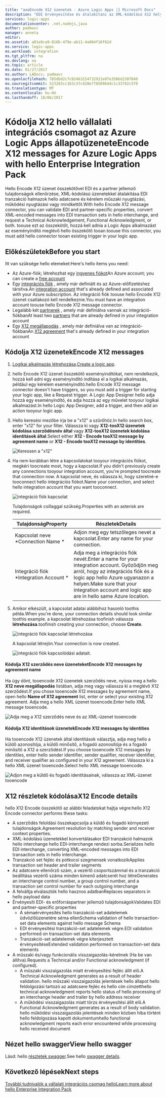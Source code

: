 ```yaml
---
title: "aaaEncode X12 üzenetek - Azure Logic Apps |} Microsoft Docs"
description: "EDI érvényesítése és átalakítani az XML-kódolású X12 helyű üzenet hello vállalati integrációs csomag a kódoló Azure Logic Apps"
services: logic-apps
documentationcenter: .net,nodejs,java
author: padmavc
manager: anneta
editor: 
ms.assetid: a01e9ca9-816b-479e-ab11-4a984f10f62d
ms.service: logic-apps
ms.workload: integration
ms.tgt_pltfrm: na
ms.devlang: na
ms.topic: article
ms.date: 01/27/2017
ms.author: LADocs; padmavc
ms.openlocfilehash: 785dbd2c7c82463154732921e07e3586d2307840
ms.sourcegitcommit: 523283cc1b3c37c428e77850964dc1c33742c5f0
ms.translationtype: MT
ms.contentlocale: hu-HU
ms.lasthandoff: 10/06/2017
---
```

# <a name="encode-x12-messages-for-azure-logic-apps-with-hello-enterprise-integration-pack"></a><span data-ttu-id="7de89-103">Kódolja X12 hello vállalati integrációs csomagot az Azure Logic Apps állapotüzenete</span><span class="sxs-lookup"><span data-stu-id="7de89-103">Encode X12 messages for Azure Logic Apps with hello Enterprise Integration Pack</span></span>

<span data-ttu-id="7de89-104">Hello Encode X12 üzenet összekötővel EDI és a partner jellemző tulajdonságok ellenőrzése, XML-kódolású üzenetekkel átalakítása EDI tranzakció halmazok hello adatcsere és kérelem műszaki nyugtázási, működési nyugtázási vagy mindkettőt.</span><span class="sxs-lookup"><span data-stu-id="7de89-104">With hello Encode X12 message connector, you can validate EDI and partner-specific properties, convert XML-encoded messages into EDI transaction sets in hello interchange, and request a Technical Acknowledgement, Functional Acknowledgment, or both.</span></span>
<span data-ttu-id="7de89-105">toouse ezt az összekötőt, hozzá kell adnia a Logic Apps alkalmazást az eseményindító meglévő hello összekötő tooan.</span><span class="sxs-lookup"><span data-stu-id="7de89-105">toouse this connector, you must add hello connector tooan existing trigger in your logic app.</span></span>

## <a name="before-you-start"></a><span data-ttu-id="7de89-106">Előkészületek</span><span class="sxs-lookup"><span data-stu-id="7de89-106">Before you start</span></span>

<span data-ttu-id="7de89-107">Itt van szüksége hello elemeket:</span><span class="sxs-lookup"><span data-stu-id="7de89-107">Here's hello items you need:</span></span>

* <span data-ttu-id="7de89-108">Az Azure-fiók; létrehozhat egy [ingyenes fiókot](https://azure.microsoft.com/free)</span><span class="sxs-lookup"><span data-stu-id="7de89-108">An Azure account; you can create a [free account](https://azure.microsoft.com/free)</span></span>
* <span data-ttu-id="7de89-109">Egy [integrációs fiók](logic-apps-enterprise-integration-create-integration-account.md) , amely már definiált és az Azure-előfizetéshez társítva.</span><span class="sxs-lookup"><span data-stu-id="7de89-109">An [integration account](logic-apps-enterprise-integration-create-integration-account.md) that's already defined and associated with your Azure subscription.</span></span> <span data-ttu-id="7de89-110">Az integráció fiók toouse hello Encode X12 üzenet csatlakozó kell rendelkeznie.</span><span class="sxs-lookup"><span data-stu-id="7de89-110">You must have an integration account toouse hello Encode X12 message connector.</span></span>
* <span data-ttu-id="7de89-111">Legalább két [partnerek](logic-apps-enterprise-integration-partners.md) , amely már definiálva vannak az integráció-fiókban</span><span class="sxs-lookup"><span data-stu-id="7de89-111">At least two [partners](logic-apps-enterprise-integration-partners.md) that are already defined in your integration account</span></span>
* <span data-ttu-id="7de89-112">Egy [X12 megállapodás](logic-apps-enterprise-integration-x12.md) , amely már definiálva van az integráció-fiókban</span><span class="sxs-lookup"><span data-stu-id="7de89-112">An [X12 agreement](logic-apps-enterprise-integration-x12.md) that's already defined in your integration account</span></span>

## <a name="encode-x12-messages"></a><span data-ttu-id="7de89-113">Kódolja X12 üzenetek</span><span class="sxs-lookup"><span data-stu-id="7de89-113">Encode X12 messages</span></span>

1. <span data-ttu-id="7de89-114">[Logikai alkalmazás létrehozása](logic-apps-create-a-logic-app.md).</span><span class="sxs-lookup"><span data-stu-id="7de89-114">[Create a logic app](logic-apps-create-a-logic-app.md).</span></span>

2. <span data-ttu-id="7de89-115">hello Encode X12 üzenet összekötő eseményindítókat, nem rendelkezik, hozzá kell adni egy eseményindító indítása el a logikai alkalmazás, például egy kérelem eseményindító.</span><span class="sxs-lookup"><span data-stu-id="7de89-115">hello Encode X12 message connector doesn't have triggers, so you must add a trigger for starting your logic app, like a Request trigger.</span></span> <span data-ttu-id="7de89-116">A Logic App Designer hello adja hozzá egy eseményindító, és adja hozzá az egy művelet tooyour logikai alkalmazást.</span><span class="sxs-lookup"><span data-stu-id="7de89-116">In hello Logic App Designer, add a trigger, and then add an action tooyour logic app.</span></span>

3.  <span data-ttu-id="7de89-117">Hello keresési mezőbe írja be a "x12" a szűrőhöz.</span><span class="sxs-lookup"><span data-stu-id="7de89-117">In hello search box, enter "x12" for your filter.</span></span> <span data-ttu-id="7de89-118">Válassza ki vagy **X12-tooX12 üzenetek kódolása szerződésnév által** vagy **X12-tooX12 üzenetek kódolása identitások által**.</span><span class="sxs-lookup"><span data-stu-id="7de89-118">Select either **X12 - Encode tooX12 message by agreement name** or **X12 - Encode tooX12 message by identities**.</span></span>
   
    ![Keressen a "x12"](./media/logic-apps-enterprise-integration-x12-encode/x12decodeimage1.png) 

3. <span data-ttu-id="7de89-120">Ha nem korábban létre a kapcsolatokat tooyour integrációs fiókot, megkéri toocreate most, hogy a kapcsolat.</span><span class="sxs-lookup"><span data-stu-id="7de89-120">If you didn't previously create any connections tooyour integration account, you're prompted toocreate that connection now.</span></span> <span data-ttu-id="7de89-121">A kapcsolat neve, és válassza ki, hogy szeretné-e tooconnect hello integrációs fiókot.</span><span class="sxs-lookup"><span data-stu-id="7de89-121">Name your connection, and select hello integration account that you want tooconnect.</span></span> 
   
    ![integráció fiók kapcsolat](./media/logic-apps-enterprise-integration-x12-encode/x12encodeimage1.png)

    <span data-ttu-id="7de89-123">Tulajdonságok csillaggal szükség.</span><span class="sxs-lookup"><span data-stu-id="7de89-123">Properties with an asterisk are required.</span></span>

    | <span data-ttu-id="7de89-124">Tulajdonság</span><span class="sxs-lookup"><span data-stu-id="7de89-124">Property</span></span> | <span data-ttu-id="7de89-125">Részletek</span><span class="sxs-lookup"><span data-stu-id="7de89-125">Details</span></span> |
    | --- | --- |
    | <span data-ttu-id="7de89-126">Kapcsolat neve *</span><span class="sxs-lookup"><span data-stu-id="7de89-126">Connection Name *</span></span> |<span data-ttu-id="7de89-127">Adjon meg egy tetszőleges nevet a kapcsolat.</span><span class="sxs-lookup"><span data-stu-id="7de89-127">Enter any name for your connection.</span></span> |
    | <span data-ttu-id="7de89-128">Integráció fiók *</span><span class="sxs-lookup"><span data-stu-id="7de89-128">Integration Account *</span></span> |<span data-ttu-id="7de89-129">Adja meg a integrációs fiók nevét.</span><span class="sxs-lookup"><span data-stu-id="7de89-129">Enter a name for your integration account.</span></span> <span data-ttu-id="7de89-130">Győződjön meg arról, hogy az integrációs fiók és a logic app hello Azure ugyanazon a helyen.</span><span class="sxs-lookup"><span data-stu-id="7de89-130">Make sure that your integration account and logic app are in hello same Azure location.</span></span> |

5.  <span data-ttu-id="7de89-131">Amikor elkészült, a kapcsolat adatai alábbihoz hasonló toothis példa.</span><span class="sxs-lookup"><span data-stu-id="7de89-131">When you're done, your connection details should look similar toothis example.</span></span> <span data-ttu-id="7de89-132">a kapcsolat létrehozása toofinish válassza **létrehozása**.</span><span class="sxs-lookup"><span data-stu-id="7de89-132">toofinish creating your connection, choose **Create**.</span></span>

    ![integráció fiók kapcsolat létrehozása](./media/logic-apps-enterprise-integration-x12-encode/x12encodeimage2.png)

    <span data-ttu-id="7de89-134">A kapcsolat létrejön.</span><span class="sxs-lookup"><span data-stu-id="7de89-134">Your connection is now created.</span></span>

    ![integráció fiók kapcsolódási adatait.](./media/logic-apps-enterprise-integration-x12-encode/x12encodeimage3.png) 

#### <a name="encode-x12-messages-by-agreement-name"></a><span data-ttu-id="7de89-136">Kódolja X12 szerződés neve üzeneteket</span><span class="sxs-lookup"><span data-stu-id="7de89-136">Encode X12 messages by agreement name</span></span>

<span data-ttu-id="7de89-137">Ha úgy dönt, tooencode X12 üzenetek szerződés neve, nyissa meg a hello **X12 neve megállapodás** listában, adja meg vagy válassza ki a meglévő X12 szerződést.</span><span class="sxs-lookup"><span data-stu-id="7de89-137">If you chose tooencode X12 messages by agreement name, open hello **Name of X12 agreement** list, enter or select your existing X12 agreement.</span></span> <span data-ttu-id="7de89-138">Adja meg a hello XML üzenet tooencode.</span><span class="sxs-lookup"><span data-stu-id="7de89-138">Enter hello XML message tooencode.</span></span>

![Adja meg a X12 szerződés neve és az XML-üzenet tooencode](./media/logic-apps-enterprise-integration-x12-encode/x12encodeimage4.png)

#### <a name="encode-x12-messages-by-identities"></a><span data-ttu-id="7de89-140">Kódolja X12 identitások üzenetek</span><span class="sxs-lookup"><span data-stu-id="7de89-140">Encode X12 messages by identities</span></span>

<span data-ttu-id="7de89-141">Ha tooencode X12 üzenetek által identitások választja, adja meg hello a küldő azonosítója, a küldő minősítő, a fogadó azonosítója és a fogadó minősítő a X12 a szerződést.</span><span class="sxs-lookup"><span data-stu-id="7de89-141">If you choose tooencode X12 messages by identities, enter hello sender identifier, sender qualifier, receiver identifier, and receiver qualifier as configured in your X12 agreement.</span></span> <span data-ttu-id="7de89-142">Válassza ki a hello XML üzenet tooencode.</span><span class="sxs-lookup"><span data-stu-id="7de89-142">Select hello XML message tooencode.</span></span>
   
![Adjon meg a küldő és fogadó identitásainak, válassza az XML-üzenet tooencode](./media/logic-apps-enterprise-integration-x12-encode/x12encodeimage5.png) 

## <a name="x12-encode-details"></a><span data-ttu-id="7de89-144">X12 részletek kódolása</span><span class="sxs-lookup"><span data-stu-id="7de89-144">X12 Encode details</span></span>

<span data-ttu-id="7de89-145">hello X12 Encode összekötő az alábbi feladatokat hajtja végre:</span><span class="sxs-lookup"><span data-stu-id="7de89-145">hello X12 Encode connector performs these tasks:</span></span>

* <span data-ttu-id="7de89-146">A szerződés feloldási összekapcsolja a küldő és fogadó környezeti tulajdonságok.</span><span class="sxs-lookup"><span data-stu-id="7de89-146">Agreement resolution by matching sender and receiver context properties.</span></span>
* <span data-ttu-id="7de89-147">XML-kódolású üzenetekkel konvertálásakor EDI tranzakció halmazok hello interchange hello EDI-interchange rendezi sorba.</span><span class="sxs-lookup"><span data-stu-id="7de89-147">Serializes hello EDI interchange, converting XML-encoded messages into EDI transaction sets in hello interchange.</span></span>
* <span data-ttu-id="7de89-148">Tranzakció set fejléc és pótkocsi szegmensek vonatkozik</span><span class="sxs-lookup"><span data-stu-id="7de89-148">Applies transaction set header and trailer segments</span></span>
* <span data-ttu-id="7de89-149">Az adatcsere ellenőrző szám, a vezérlő csoportszámmal és a tranzakció beállítása vezérlő száma minden kimenő adatcserét hoz létre</span><span class="sxs-lookup"><span data-stu-id="7de89-149">Generates an interchange control number, a group control number, and a transaction set control number for each outgoing interchange</span></span>
* <span data-ttu-id="7de89-150">A felváltja elválasztók hello hasznos adatban</span><span class="sxs-lookup"><span data-stu-id="7de89-150">Replaces separators in hello payload data</span></span>
* <span data-ttu-id="7de89-151">Érvényesíti EDI- és erőforráspartner jellemző tulajdonságok</span><span class="sxs-lookup"><span data-stu-id="7de89-151">Validates EDI and partner-specific properties</span></span>
  * <span data-ttu-id="7de89-152">A sémaérvényesítés hello tranzakció-set adatelemek üdvözlőüzenetére séma ellen</span><span class="sxs-lookup"><span data-stu-id="7de89-152">Schema validation of hello transaction-set data elements against hello message Schema</span></span>
  * <span data-ttu-id="7de89-153">EDI érvényesítési tranzakció-set adatelemek végre.</span><span class="sxs-lookup"><span data-stu-id="7de89-153">EDI validation performed on transaction-set data elements.</span></span>
  * <span data-ttu-id="7de89-154">Tranzakció-set adatelemek végre kiterjesztett érvényesítése</span><span class="sxs-lookup"><span data-stu-id="7de89-154">Extended validation performed on transaction-set data elements</span></span>
* <span data-ttu-id="7de89-155">A műszaki és/vagy funkcionális visszaigazolás-kérelmek (Ha be van állítva).</span><span class="sxs-lookup"><span data-stu-id="7de89-155">Requests a Technical and/or Functional acknowledgment (if configured).</span></span>
  * <span data-ttu-id="7de89-156">A műszaki visszaigazolás miatt érvényesítési fejléc állít elő.</span><span class="sxs-lookup"><span data-stu-id="7de89-156">A Technical Acknowledgment generates as a result of header validation.</span></span> <span data-ttu-id="7de89-157">hello műszaki visszaigazolás jelentések hello állapot hello feldolgozási tartozó az adatcsere fejléc és hello cím címzett</span><span class="sxs-lookup"><span data-stu-id="7de89-157">hello technical acknowledgment reports hello status of hello processing of an interchange header and trailer by hello address receiver</span></span>
  * <span data-ttu-id="7de89-158">A működési visszaigazolás miatt törzs érvényesítési állít elő.</span><span class="sxs-lookup"><span data-stu-id="7de89-158">A Functional Acknowledgment generates as a result of body validation.</span></span> <span data-ttu-id="7de89-159">hello működési visszaigazolás jelentések minden közben hiba történt hello feldolgozása kapott dokumentum</span><span class="sxs-lookup"><span data-stu-id="7de89-159">hello functional acknowledgment reports each error encountered while processing hello received document</span></span>

## <a name="view-hello-swagger"></a><span data-ttu-id="7de89-160">Nézet hello swagger</span><span class="sxs-lookup"><span data-stu-id="7de89-160">View hello swagger</span></span>
<span data-ttu-id="7de89-161">Lásd: hello [részletek swagger](/connectors/x12/).</span><span class="sxs-lookup"><span data-stu-id="7de89-161">See hello [swagger details](/connectors/x12/).</span></span> 

## <a name="next-steps"></a><span data-ttu-id="7de89-162">Következő lépések</span><span class="sxs-lookup"><span data-stu-id="7de89-162">Next steps</span></span>
[<span data-ttu-id="7de89-163">További tudnivalók a vállalati integrációs csomag hello</span><span class="sxs-lookup"><span data-stu-id="7de89-163">Learn more about hello Enterprise Integration Pack</span></span>](logic-apps-enterprise-integration-overview.md "további információ a vállalati integrációs csomag") 

